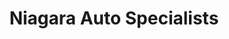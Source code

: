 ---
title: "Niagara Auto Specialists"
url: /north-tonawanda/niagara-auto-specialists/
shop: Autowerkstatt
---